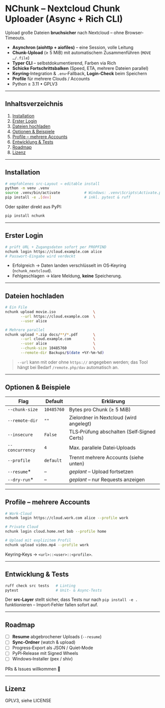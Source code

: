# NChunk – Nextcloud Chunk Uploader (Async + Rich CLI)

Upload große Dateien **bruchsicher** nach Nextcloud – ohne Browser-Timeouts.

* **Asynchron (aiohttp + aiofiles)** – eine Session, volle Leitung
* **Chunk-Upload** (≥ 5 MiB) mit automatischem Zusammenführen (`MOVE …/.file`)
* **Typer CLI** – selbstdokumentierend, Farben via Rich
* **Schicke Fortschrittsbalken** (Speed, ETA, mehrere Dateien parallel)
* **Keyring**‑Integration & `.env`‑Fallback, **Login‑Check** beim Speichern
* **Profile** für mehrere Clouds / Accounts
* Python ≥ 3.11 • GPLV3

---

## Inhaltsverzeichnis

1. [Installation](#installation)
2. [Erster Login](#erster-login)
3. [Dateien hochladen](#dateien-hochladen)
4. [Optionen &amp; Beispiele](#optionen--beispiele)
5. [Profile – mehrere Accounts](#profile--mehrere-accounts)
6. [Entwicklung &amp; Tests](#entwicklung--tests)
7. [Roadmap](#roadmap)
8. [Lizenz](#lizenz)

---

## Installation

```bash
# empfohlenes src‑Layout → editable install
python -m venv .venv
source .venv/bin/activate           # Windows: .venv\Scripts\Activate.ps1
pip install -e .[dev]               # inkl. pytest & ruff
```

Oder später direkt aus PyPI:

```bash
pip install nchunk
```

---

## Erster Login

```bash
# prüft URL + Zugangsdaten sofort per PROPFIND
nchunk login https://cloud.example.com alice
# Passwort‑Eingabe wird verdeckt
```

* Erfolgreich → Daten landen verschlüsselt im OS‑Keyring (`nchunk_nextcloud`).
* Fehlgeschlagen → klare Meldung, **keine** Speicherung.

---

## Dateien hochladen

```bash
# Ein File
nchunk upload movie.iso                 \
       --url https://cloud.example.com  \
       --user alice

# Mehrere parallel
nchunk upload *.zip docs/**/*.pdf       \
       --url cloud.example.com          \
       --user alice                     \
       --chunk-size 10485760            \
       --remote-dir Backups/$(date +%Y-%m-%d)
```

> `--url` kann mit oder ohne `https://` angegeben werden; das Tool hängt
> bei Bedarf `/remote.php/dav` automatisch an.

---

## Optionen & Beispiele

| Flag              | Default      | Erklärung                                    |
| ----------------- | ------------ | --------------------------------------------- |
| `--chunk-size`  | `10485760` | Bytes pro Chunk (≥ 5 MiB)                  |
| `--remote-dir`  | `""`       | Zielordner in Nextcloud (wird angelegt)       |
| `--insecure`    | `False`    | TLS‑Prüfung abschalten (Self‑Signed Certs) |
| `--concurrency` | `4`        | Max. parallele Datei‑Uploads                 |
| `--profile`     | `default`  | Trennt mehrere Accounts (siehe unten)         |
| `--resume`*     | –           | *geplant* – Upload fortsetzen              |
| `--dry-run`*    | –           | *geplant* – nur Requests anzeigen          |

---

## Profile – mehrere Accounts

```bash
# Work‑Cloud
nchunk login https://cloud.work.com alice --profile work

# Private Cloud
nchunk login cloud.home.net bob --profile home

# Upload mit explizitem Profil
nchunk upload video.mp4 --profile work
```

Keyring‑Keys → `<url>::<user>::<profile>`.

---

## Entwicklung & Tests

```bash
ruff check src tests   # Linting
pytest                 # Unit‑ & Async‑Tests
```

Der **src‑Layer** stellt sicher, dass Tests nur nach
`pip install -e .` funktionieren – Import‑Fehler fallen sofort auf.

---

## Roadmap

- [ ] **Resume** abgebrochener Uploads (`--resume`)
- [ ] **Sync‑Ordner** (watch & upload)
- [ ] Progress‑Export als JSON / Quiet‑Mode
- [ ] PyPI‑Release mit Signed Wheels
- [ ] Windows‑Installer (pex / shiv)

PRs & Issues willkommen 🙂

---

## Lizenz

GPLV3, siehe LICENSE

